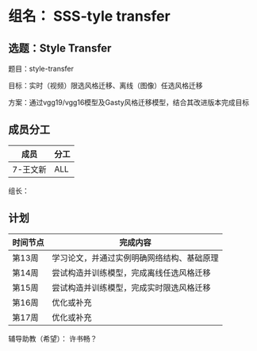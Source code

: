 # 组名： SSS-tyle transfer

## 选题：Style Transfer

题目：style-transfer

目标：实时（视频）限选风格迁移、离线（图像）任选风格迁移

方案：通过vgg19/vgg16模型及Gasty风格迁移模型，结合其改进版本完成目标

## 成员分工

| 成员     | 分工 |
| -------- | ---- |
| 7-王文新 | ALL  |

组长：

## 计划

| 时间节点 | 完成内容                                   |
| -------- | ------------------------------------------ |
| 第13周   | 学习论文，并通过实例明确网络结构、基础原理 |
| 第14周   | 尝试构造并训练模型，完成离线任选风格迁移   |
| 第15周   | 尝试构造并训练模型，完成实时限选风格迁移   |
| 第16周   | 优化或补充                         |
| 第17周   | 优化或补充                                 |

辅导助教（希望）： 许书畅？
